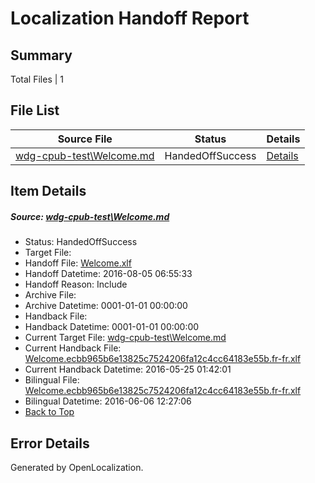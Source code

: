 # <a name='report-top'></a> Localization Handoff Report

## Summary
 Total Files | 1

## File List
 Source File | Status | Details 
 ----------- | ------ | ------- 
 [wdg-cpub-test\Welcome.md](https://github.com/OpenLocalizationOrg/wdg-cpub-test/blob/d440829274ae9319e2d9b0d32388411cde6a4bb7/wdg-cpub-test/Welcome.md) | HandedOffSuccess | [Details](#c488f0d1762f69f5847b30d927a95a8954e09c3c2135)

## Item Details
##### <a name='c488f0d1762f69f5847b30d927a95a8954e09c3c2135'></a> Source: [wdg-cpub-test\Welcome.md](https://github.com/OpenLocalizationOrg/wdg-cpub-test/blob/d440829274ae9319e2d9b0d32388411cde6a4bb7/wdg-cpub-test/Welcome.md)
* Status: HandedOffSuccess
* Target File: 
* Handoff File: [Welcome.xlf](https://github.com/OpenLocalizationOrg/olhandoff/blob/6d4649077ede51808d25ef7fc8113a0590f74a58/ol-handoff/en-us.wdg-cpub-test/wdg-cpub-test/Welcome.xlf)
* Handoff Datetime: 2016-08-05 06:55:33
* Handoff Reason: Include
* Archive File: 
* Archive Datetime: 0001-01-01 00:00:00
* Handback File: 
* Handback Datetime: 0001-01-01 00:00:00
* Current Target File: [wdg-cpub-test\Welcome.md](https://github.com/OpenLocalizationOrg/wdg-cpub-test.fr-fr/blob/92a874f05990b6046dc5f366449ab9ba8976542b/wdg-cpub-test/Welcome.md)
* Current Handback File: [Welcome.ecbb965b6e13825c7524206fa12c4cc64183e55b.fr-fr.xlf](https://github.com/OpenLocalizationOrg/olhandback/blob/13a8a1fa2d8932c5deab61ad0ec37fc032196623/ol-handback/OpenLocalizationOrg/wdg-cpub-test.fr-fr/master/Welcome.ecbb965b6e13825c7524206fa12c4cc64183e55b.fr-fr.xlf)
* Current Handback Datetime: 2016-05-25 01:42:01
* Bilingual File: [Welcome.ecbb965b6e13825c7524206fa12c4cc64183e55b.fr-fr.xlf](https://github.com/OpenLocalizationOrg/olhandback/blob/13a8a1fa2d8932c5deab61ad0ec37fc032196623/ol-handback/OpenLocalizationOrg/wdg-cpub-test.fr-fr/master/Welcome.ecbb965b6e13825c7524206fa12c4cc64183e55b.fr-fr.xlf)
* Bilingual Datetime: 2016-06-06 12:27:06
* [Back to Top](#report-top)


## Error Details

Generated by OpenLocalization.
